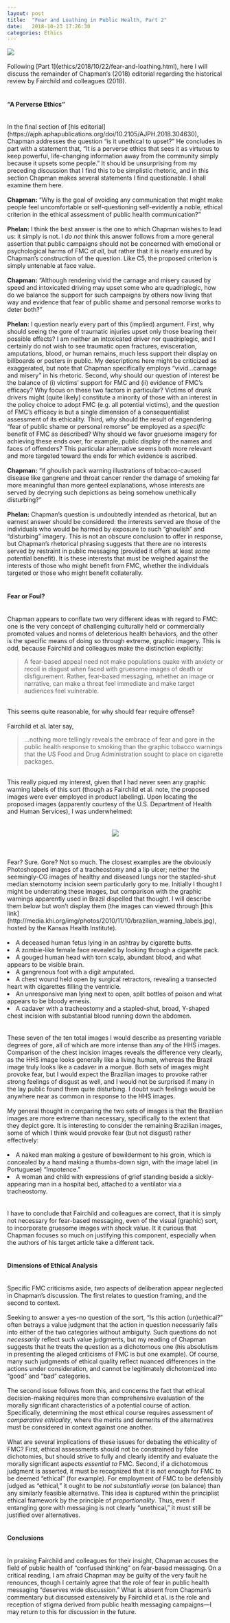 ```yaml
---
layout: post
title:  "Fear and Loathing in Public Health, Part 2"
date:   2018-10-23 17:26:30
categories: Ethics
---
```


<img src="/images/Chapman_v2.png">
<br><br>
Following [Part 1](ethics/2018/10/22/fear-and-loathing.html), here I will discuss the remainder of Chapman’s (2018) editorial regarding 
the historical review by Fairchild and colleagues (2018).
<br><br>
<h4>“A Perverse Ethics”</h4><br>
In the final section of [his editorial](https://ajph.aphapublications.org/doi/10.2105/AJPH.2018.304630), Chapman addresses the question “is it unethical to upset?” He concludes in part with 
a statement that, “It is a perverse ethics that sees it as virtuous to keep powerful, life-changing information away from the 
community simply because it upsets some people.” It should be unsurprising from my preceding discussion that I find this to 
be simplistic rhetoric, and in this section Chapman makes several statements I find questionable. I shall examine them here.
<br><br>
<b>Chapman:</b> “Why is the goal of avoiding any communication that might make people feel uncomfortable or self-questioning 
self-evidently a noble, ethical criterion in the ethical assessment of public health communication?”
<br><br>
<b>Phelan:</b> I think the best answer is the one to which Chapman wishes to lead us: it simply is not. I <i>do not</i> think 
this answer follows from a more general assertion that public campaigns should not be concerned with emotional or 
psychological harms of FMC <i>at all</i>, but rather that it is nearly ensured by Chapman’s construction of the question. 
Like C5, the proposed criterion is simply untenable at face value.
<br><br>
<b>Chapman:</b> “Although rendering vivid the carnage and misery caused by speed and intoxicated driving may upset some who 
are quadriplegic, how do we balance the support for such campaigns by others now living that way and evidence that fear of 
public shame and personal remorse works to deter both?”
<br><br>
<b>Phelan:</b> I question nearly every part of this (implied) argument. First, why should seeing the gore of traumatic 
injuries upset only those bearing their possible effects? I am neither an intoxicated driver nor quadriplegic, and I 
certainly do not wish to see traumatic open fractures, evisceration, amputations, blood, or human remains, much less support 
their display on billboards or posters in public. My descriptions here might be criticized as exaggerated, but note that 
Chapman specifically employs “vivid…carnage and misery” in his rhetoric. Second, why should our question of interest be the 
balance of (i) victims’ support for FMC and (ii) evidence of FMC’s efficacy? Why focus on these two factors in particular? 
Victims of drunk drivers might (quite likely) constitute a minority of those with an interest in the policy choice to adopt 
FMC (e.g. all potential victims), and the question of FMC’s efficacy is but a single dimension of a consequentialist 
assessment of its ethicality. Third, why should the result of engendering “fear of public shame or personal remorse” be 
employed as a <i>specific</i> benefit of FMC as described? Why should we favor gruesome imagery for achieving these ends 
over, for example, public display of the names and faces of offenders? This particular alternative seems both more relevant 
and more targeted toward the ends for which evidence is ascribed. 
<br><br>
<b>Chapman:</b> “if ghoulish pack warning illustrations of tobacco-caused disease like gangrene and throat cancer render the 
damage of smoking far more meaningful than more genteel explanations, whose interests are served by decrying such depictions 
as being somehow unethically disturbing?”
<br><br>
<b>Phelan:</b> Chapman’s question is undoubtedly intended as rhetorical, but an earnest answer should be considered: the 
interests served are those of the individuals who would be harmed by exposure to such “ghoulish” and “disturbing” imagery. 
This is not an obscure conclusion to offer in response, but Chapman’s rhetorical phrasing suggests that there are no 
interests served by restraint in public messaging (provided it offers at least <i>some</i> potential benefit). It is these 
interests that must be weighed against the interests of those who might benefit from FMC, whether the individuals targeted 
or those who might benefit collaterally. 
<br><br>
<h4>Fear or Foul?</h4><br>
Chapman appears to conflate two very different ideas with regard to FMC: one is the very concept of challenging culturally 
held or commercially promoted values and norms of deleterious health behaviors, and the other is the specific means of doing 
so through extreme, graphic imagery. This is odd, because Fairchild and colleagues make the distinction explicitly:
<br>
<blockquote>A fear-based appeal need not make populations quake with anxiety or recoil in disgust when faced with gruesome 
images of death or disfigurement. Rather, fear-based messaging, whether an image or narrative, can make a threat feel 
immediate and make target audiences feel vulnerable.</blockquote>
<br>
This seems quite reasonable, for why should fear require offense?
<br><br>
Fairchild et al. later say,
<br>
<blockquote>…nothing more tellingly reveals the embrace of fear and gore in the public health response to smoking than the 
graphic tobacco warnings that the US Food and Drug Administration sought to place on cigarette packages.</blockquote>
<br>
This really piqued my interest, given that I had never seen any graphic warning labels of this sort (though as Fairchild et 
al. note, the proposed images were ever employed in product labeling). Upon locating the proposed images (apparently 
courtesy of the U.S. Department of Health and Human Services), I was underwhelmed:
<br><br><br>
<center><img src="https://consumerist.com/consumermediallc.files.wordpress.com/2011/06/finalsmokingwarnings.jpg" align="middle"></center>
<br><br><br>
Fear? Sure. Gore? Not so much. The closest examples are the obviously Photoshopped images of a tracheostomy and a 
lip ulcer; neither the seemingly-CG images of healthy and diseased lungs nor the stapled-shut median sternotomy incision 
seem particularly gory to me. Initially I thought I might be underrating these images, but comparison with the graphic 
warnings apparently used in Brazil dispelled that thought. I will describe them below but won’t display them (the images 
can viewed through [this link](http://media.khi.org/img/photos/2010/11/10/brazilian_warning_labels.jpg), hosted 
by the Kansas Health Institute).
<br><br>
<li>A deceased human fetus lying in an ashtray by cigarette butts.</li>
<li>A zombie-like female face revealed by looking through a cigarette pack.</li>
<li>A gouged human head with torn scalp, abundant blood, and what appears to be visible brain.</li>
<li>A gangrenous foot with a digit amputated.</li>
<li>A chest wound held open by surgical retractors, revealing a transected heart with cigarettes filling the ventricle.</li>
<li>An unresponsive man lying next to open, spilt bottles of poison and what appears to be bloody emesis.</li>
<li>A cadaver with a tracheostomy and a stapled-shut, broad, Y-shaped chest incision with substantial blood running down the 
abdomen.</li>
<br><br>
These seven of the ten total images I would describe as presenting variable degrees of gore, all of which are more intense 
than any of the HHS images. Comparison of the chest incision images reveals the difference very clearly, as the HHS image 
looks generally like a living human, whereas the Brazil image truly looks like a cadaver in a morgue. Both sets of images 
might provoke fear, but I would expect the Brazilian images to provoke rather strong feelings of disgust as well, and I would 
not be surprised if many in the lay public found them quite disturbing. I doubt such feelings would be anywhere near as 
common in response to the HHS images. 
<br><br>
My general thought in comparing the two sets of images is that the Brazilian images are more extreme than necessary, specifically to the extent that they depict gore. It is interesting to consider the remaining Brazilian images, some of which I think would provoke fear (but not disgust) rather effectively:
<br><br>
<li>A naked man making a gesture of bewilderment to his groin, which is concealed by a hand making a thumbs-down sign, with 
the image label (in Portuguese) “Impotence.”</li>
<li>A woman and child with expressions of grief standing beside a sickly-appearing man in a hospital bed, attached to a 
ventilator via a tracheostomy.</li>
<br><br>
I have to conclude that Fairchild and colleagues are correct, that it is simply not necessary for fear-based messaging, 
even of the visual (graphic) sort, to incorporate gruesome images with shock value. It it curious that Chapman focuses so 
much on justifying this component, especially when the authors of his target article take a different tack. 
<br><br>
<h4>Dimensions of Ethical Analysis</h4><br>
Specific FMC criticisms aside, two aspects of deliberation appear neglected in Chapman’s discussion. The first relates to 
question framing, and the second to context.
<br><br>
Seeking to answer a yes-no question of the sort, “Is this action (un)ethical?” often betrays a value judgment that the 
action in question necessarily falls into either of the two categories without ambiguity. Such questions do not 
<i>necessarily</i> reflect such value judgments, but my reading of Chapman suggests that he treats the question as a 
dichotomous one (his absolutism in presenting the alleged criticisms of FMC is but one example). Of course, many such 
judgments of ethical quality reflect nuanced differences in the actions under consideration, and cannot be legitimately 
dichotomized into “good” and “bad” categories.
<br><br>
The second issue follows from this, and concerns the fact that ethical decision-making requires more than comprehensive 
evaluation of the morally significant characteristics of a potential course of action. Specifically, determining the most 
ethical course requires assessment of <i>comparative ethicality</i>, where the merits and demerits of the alternatives 
must be considered in context against one another. 
<br><br>
What are several implications of these issues for debating the ethicality of FMC? First, ethical assessments should not be 
constrained by false dichotomies, but should strive to fully and clearly identify and evaluate the morally significant 
aspects <i>essential to</i> FMC. Second, if a dichotomous judgment is asserted, it must be recognized that it is not enough 
for FMC to be deemed “ethical” (for example). For employment of FMC to be defensibly judged as “ethical,” it ought to be 
<i>not substantially worse</i> (on balance) than any similarly feasible alternative. This idea is captured within the 
principlist ethical framework by the principle of <i>proportionality</i>. Thus, even if entangling gore with messaging is 
not clearly “unethical,” it must still be justified over alternatives.
<br><br>
<h4>Conclusions</h4><br>
In praising Fairchild and colleagues for their insight, Chapman accuses the field of public health of “confused thinking” 
on fear-based messaging. On a critical reading, I am afraid Chapman may be guilty of the very fault he renounces, though I 
certainly agree that the role of fear in public health messaging “deserves wide discussion.” What is absent from Chapman’s 
commentary but discussed extensively by Fairchild et al. is the role and reception of stigma derived from public health 
messaging campaigns—I may return to this for discussion in the future.
